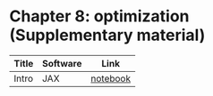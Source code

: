 # Chapter 8: optimization  (Supplementary material)


[opt]: https://colab.research.google.com/github/probml/pyprobml/blob/master/book1/supplements/opt_jax.ipynb

Title|Software|Link|
|-----------|----|----|
|Intro| JAX| [notebook][opt]

